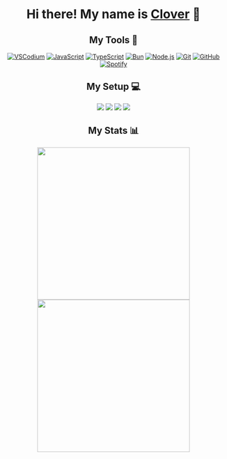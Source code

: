 <h1 align="center">Hi there! My name is <a href="https://clover.lgbt/">Clover</a> 👋</h1>

<h2 align="center">My Tools 🔧</h2>
<p align="center">
    <a href="https://vscodium.com/" target="_blank"><img alt="VSCodium" src="https://img.shields.io/badge/VSCodium-3578C8?style=for-the-badge&logo=vscodium&logoColor=white" /></a>
    <a href="https://www.javascript.com/" target="_blank"><img alt="JavaScript" src="https://img.shields.io/badge/JavaScript-323330?style=for-the-badge&logo=javascript&logoColor=F7DF1E" /></a>
    <a href="https://www.typescriptlang.org/" target="_blank"><img alt="TypeScript" src="https://img.shields.io/badge/TypeScript-007ACC?style=for-the-badge&logo=typescript&logoColor=white" /></a>
    <a href="https://bun.sh/" target="_blank"><img alt="Bun" src="https://img.shields.io/badge/Bun-14151A?style=for-the-badge&logo=bun&logoColor=FBF0DF" /></a>
    <a href="https://nodejs.org/" target="_blank"><img alt="Node.js" src="https://img.shields.io/badge/Node.js-339933?style=for-the-badge&logo=nodedotjs&logoColor=white" /></a>
    <a href="https://git-scm.com/" target="_blank"><img alt="Git" src="https://img.shields.io/badge/GIT-E44C30?style=for-the-badge&logo=git&logoColor=white" /></a>
    <a href="https://github.com/" target="_blank"><img alt="GitHub" src="https://img.shields.io/badge/GitHub-100000?style=for-the-badge&logo=github&logoColor=white" /></a>
    <a href="https://www.spotify.com/" target="_blank"><img alt="Spotify" src="https://img.shields.io/badge/Spotify-1ED760?&style=for-the-badge&logo=spotify&logoColor=white" /></a>
</p>

<h2 align="center">My Setup 💻</h2>
<p align="center">
    <img src="https://img.shields.io/badge/Nobara%2039-000000?style=for-the-badge&logoColor=FBF0DF&label=Linux&labelColor=181825" />
    <img src="https://img.shields.io/badge/Core%20i7%209700-0068B5?style=for-the-badge&logoColor=FBF0DF&label=Intel&labelColor=181825" />
    <img src="https://img.shields.io/badge/32%20GB-0068B5?style=for-the-badge&logoColor=FBF0DF&label=RAM&labelColor=181825" />
    <img src="https://img.shields.io/badge/Radeon%20RX%206750%20XT-ED1C24?style=for-the-badge&logoColor=FBF0DF&label=AMD&labelColor=181825" />
</p>

<h2 align="center">My Stats 📊</h2>
<p align="center">
  <a href="https://github.com/SmollClover"><img align="center" src="https://github-readme-stats.vercel.app/api?username=SmollClover&show_icons=true&count_private=true&theme=dracula" width="350"></a>
  <a href="https://github.com/SmollClover"><img align="center"  src="https://github-readme-stats.vercel.app/api/top-langs/?username=SmollClover&layout=compact&theme=dracula" width="350"></a>
</p>
